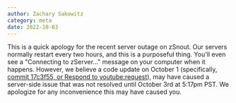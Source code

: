 ```yaml
---
author: Zachary Sakowitz
category: meta
date: 2022-10-03
---
```


This is a quick apology for the recent server outage on zSnout. Our servers
normally restart every two hours, and this is a purposeful thing. You'll even
see a "Connecting to zServer..." message on your computer when it happens.
However, we believe a code update on October 1 (specifically,
[commit 17c3f55, or Respond to youtube:request](https://github.com/zSnout/zSnout.com/commit/17c3f55b043c845853d98b57a1dd1286a5168720)),
may have caused a server-side issue that was not resolved until October 3rd at
5:17pm PST. We apologize for any inconvenience this may have caused you.
